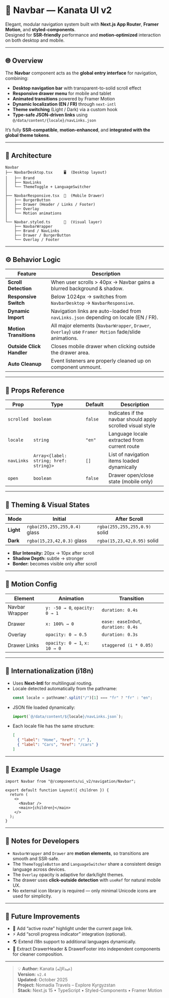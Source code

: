 # 🧭 Navbar — Kanata UI v2

Elegant, modular navigation system built with **Next.js App Router**, **Framer Motion**, and **styled-components**.  
Designed for **SSR-friendly** performance and **motion-optimized** interaction on both desktop and mobile.

---

## 🌐 Overview

The **Navbar** component acts as the **global entry interface** for navigation, combining:

- **Desktop navigation bar** with transparent-to-solid scroll effect
- **Responsive drawer menu** for mobile and tablet
- **Animated transitions** powered by Framer Motion
- **Dynamic localization (EN / FR)** through `next-intl`
- **Theme switching** (Light / Dark) via a custom hook
- **Type-safe JSON-driven links** using `@/data/content/{locale}/navLinks.json`

It’s fully **SSR-compatible**, **motion-enhanced**, and **integrated with the global theme tokens**.

---

## 🧩 Architecture

```
Navbar
├── NavbarDesktop.tsx     🖥️  (Desktop layout)
│   ├── Brand
│   ├── NavLinks
│   └── ThemeToggle + LanguageSwitcher
│
├── NavbarResponsive.tsx  📱  (Mobile Drawer)
│   ├── BurgerButton
│   ├── Drawer (Header / Links / Footer)
│   ├── Overlay
│   └── Motion animations
│
└── Navbar.styled.ts      🎨  (Visual layer)
    ├── NavbarWrapper
    ├── Brand / NavLinks
    ├── Drawer / BurgerButton
    └── Overlay / Footer
```

---

## ⚙️ Behavior Logic

| Feature                   | Description                                                                                          |
| ------------------------- | ---------------------------------------------------------------------------------------------------- |
| **Scroll Detection**      | When user scrolls > 40px → Navbar gains a blurred background & shadow.                               |
| **Responsive Switch**     | Below 1024px → switches from `NavbarDesktop` → `NavbarResponsive`.                                   |
| **Dynamic Import**        | Navigation links are auto-loaded from `navLinks.json` depending on locale (EN / FR).                 |
| **Motion Transitions**    | All major elements (`NavbarWrapper`, `Drawer`, `Overlay`) use `Framer Motion` fade/slide animations. |
| **Outside Click Handler** | Closes mobile drawer when clicking outside the drawer area.                                          |
| **Auto Cleanup**          | Event listeners are properly cleaned up on component unmount.                                        |

---

## 🧠 Props Reference

| Prop       | Type                                   | Default | Description                                                |
| ---------- | -------------------------------------- | ------- | ---------------------------------------------------------- |
| `scrolled` | `boolean`                              | `false` | Indicates if the navbar should apply scrolled visual style |
| `locale`   | `string`                               | `"en"`  | Language locale extracted from current route               |
| `navLinks` | `Array<{label: string; href: string}>` | `[]`    | List of navigation items loaded dynamically                |
| `open`     | `boolean`                              | `false` | Drawer open/close state (mobile only)                      |

---

## 🎨 Theming & Visual States

| Mode      | Initial                       | After Scroll                  |
| --------- | ----------------------------- | ----------------------------- |
| **Light** | `rgba(255,255,255,0.4)` glass | `rgba(255,255,255,0.9)` solid |
| **Dark**  | `rgba(15,23,42,0.3)` glass    | `rgba(15,23,42,0.95)` solid   |

- **Blur Intensity:** 20px → 10px after scroll
- **Shadow Depth:** subtle → stronger
- **Border:** becomes visible only after scroll

---

## 🧱 Motion Config

| Element        | Animation                      | Transition                          |
| -------------- | ------------------------------ | ----------------------------------- |
| Navbar Wrapper | `y: -50 → 0`, `opacity: 0 → 1` | `duration: 0.4s`                    |
| Drawer         | `x: 100% → 0`                  | `ease: easeInOut`, `duration: 0.4s` |
| Overlay        | `opacity: 0 → 0.5`             | `duration: 0.3s`                    |
| Drawer Links   | `opacity: 0 → 1`, `x: 10 → 0`  | `staggered (i * 0.05)`              |

---

## 🧭 Internationalization (i18n)

- Uses **Next-Intl** for multilingual routing.
- Locale detected automatically from the pathname:
  ```ts
  const locale = pathname?.split("/")[1] === "fr" ? "fr" : "en";
  ```
- JSON file loaded dynamically:
  ```ts
  import(`@/data/content/${locale}/navLinks.json`);
  ```
- Each locale file has the same structure:
  ```json
  [
    { "label": "Home", "href": "/" },
    { "label": "Cars", "href": "/cars" }
  ]
  ```

---

## 🧩 Example Usage

```tsx
import Navbar from "@/components/ui_v2/navigation/Navbar";

export default function Layout({ children }) {
  return (
    <>
      <Navbar />
      <main>{children}</main>
    </>
  );
}
```

---

## 🧠 Notes for Developers

- `NavbarWrapper` and `Drawer` are **motion elements**, so transitions are smooth and SSR-safe.
- The `ThemeToggleButton` and `LanguageSwitcher` share a consistent design language across devices.
- The `Overlay` opacity is adaptive for dark/light themes.
- The drawer uses **click-outside detection** with `useRef` for natural mobile UX.
- No external icon library is required — only minimal Unicode icons are used for simplicity.

---

## 🧩 Future Improvements

- 🔄 Add “active route” highlight under the current page link.
- ⚡ Add “scroll progress indicator” integration (optional).
- 🌎 Extend i18n support to additional languages dynamically.
- 🧱 Extract DrawerHeader & DrawerFooter into independent components for cleaner composition.

---

> 💡 **Author:** Kanata (عبدالإله)  
> **Version:** `v2.4`  
> **Updated:** October 2025  
> **Project:** Nomadia Travels – Explore Kyrgyzstan  
> **Stack:** Next.js 15 • TypeScript • Styled-Components • Framer Motion

